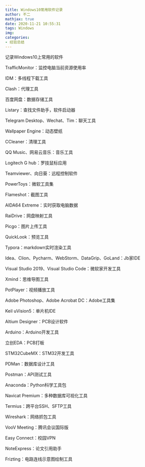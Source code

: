 ```yaml
---
title: Windows10常用软件记录
author: 不二
mathjax: true
date: 2020-11-21 10:55:31
tags: Windows
img:
categories: 
- 经验总结
---
```


记录Windows10上常用的软件

TrafficMonitor：监控电脑当前资源使用率

IDM：多线程下载工具

Clash：代理工具

百度网盘：数据存储工具

Listary：查找文件助手，软件启动器

Telegram Desktop、Wechat、Tim：聊天工具

Wallpaper Engine：动态壁纸

CCleaner：清理工具

QQ Music、网易云音乐：音乐工具

Logitech G hub：罗技鼠标应用

Teamviewer、向日葵：远程控制软件

PowerToys：微软工具集

Flameshot：截图工具

AIDA64 Extreme：实时获取电脑数据

RaiDrive：网盘映射工具

Picgo：图片上传工具

QuickLook：预览工具

Typora：markdown实时渲染工具

Idea、Clion、Pycharm、WebStorm、DataGrip、GoLand：Jb家IDE

Visual Studio 2019、Visual Studio Code：微软家开发工具

Xmind：思维导图工具

PotPlayer：视频播放工具

Adobe Photoshop、Adobe Acrobat DC：Adobe工具集

Keil uVision5：单片机IDE

Altium Designer：PCB设计软件

Arduino：Arduino开发工具

立创EDA：PCB打板

STM32CubeMX：STM32开发工具

PDMan：数据库设计工具

Postman：API测试工具

Anaconda：Python科学工具包

Navicat Premium：多种数据库可视化工具

Termius：跨平台SSH、SFTP工具

Wireshark：网络抓包工具

VooV Meeting：腾讯会议国际版

Easy Connect：校园VPN

NoteExpress：论文引用助手

Frizting：电路连线示意图绘制工具

